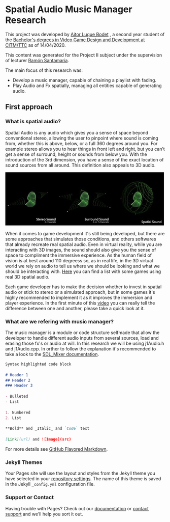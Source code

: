 # Spatial Audio Music Manager Research

This project was developed by [Aitor Luque Bodet](<https://www.linkedin.com/in/aitor-luque-bodet-ab93a4175/>) , a second year student of the [Bachelor's degrees in Video Game Design and Development at CITM/TTC](<https://www.citm.upc.edu/ing/estudis/graus-videojocs/>) as of 14/04/2020. 

This content was generated for the Project II subject under the supervision of lecturer [Ramón Santamaria](<https://www.linkedin.com/in/raysan/>).

The main focus of this research was:
- Develop a music manager, capable of chaining a playlist with fading.
- Play Audio and Fx spatially, managing all entities capable of generating audio.

## First approach

### What is spatial audio?

Spatial Audio is any audio which gives you a sense of space beyond conventional stereo, allowing the user to pinpoint where sound is coming from, whether this is above, below, or a full 360 degrees around you. For example stereo allows you to hear things in front left and right, but you can’t get a sense of surround, height or sounds from below you. With the introduction of the 3rd dimension, you have a sense of the exact location of sound sources from all around. This definition also appeals to 3D audio.

![Image](https://github.com/Aitorlb7/Spatial-audio-Music-manager-Research/blob/master/docs/images/Spatial_Demonstration.jpg?raw=true)

When it comes to game development it's still being developed, but there are some approaches that simulates those conditions, and others softwares that already recreate real spatial audio.
Even in virtual reality, while you are interacting with 3D images, the sound should also give you the sense of space to compliment the immersive experience. As the human field of vision is at best around 110 degreess so, as in real life, in the 3D virtual world we rely on audio to tell us where we should be looking and what we should be interacting with.
[Here](https://docs.google.com/spreadsheets/d/1OGi40yAonUDL6UcQaIIfGbhT1XY44JVs9lipk0x6QRg/edit#gid=634347005) you can find a list with some games using real 3D spatial audio.

Each game developer has to make the decision whether to invest in spatial audio or stick to stereo or a simulated approach, but in some games it's highly recommended to implement it as it improves the immersion and player experience.
In the first minute of this [video](https://www.youtube.com/watch?v=oVXFpbpNQDc) you can really tell the difference between one and another, please take a quick look at it.

### What are we refering with music manager?

The music manager is a module or code structure selfmade that allow the developer to handle different audio inputs from several sources, load and erasing those fx's or audio at will. In this research we will be using j1Audio.h and j1Audio.cpp.
In orther to follow the explanation it's recommended to take a look to the [SDL_Mixer documentation](https://www.libsdl.org/projects/SDL_mixer/docs/SDL_mixer.pdf).






```markdown
Syntax highlighted code block

# Header 1
## Header 2
### Header 3

- Bulleted
- List

1. Numbered
2. List

**Bold** and _Italic_ and `Code` text

[Link](url) and ![Image](src)
```

For more details see [GitHub Flavored Markdown](https://guides.github.com/features/mastering-markdown/).

### Jekyll Themes

Your Pages site will use the layout and styles from the Jekyll theme you have selected in your [repository settings](https://github.com/Aitorlb7/Spatial-audio-Music-manager-Research/settings). The name of this theme is saved in the Jekyll `_config.yml` configuration file.

### Support or Contact

Having trouble with Pages? Check out our [documentation](https://help.github.com/categories/github-pages-basics/) or [contact support](https://github.com/contact) and we’ll help you sort it out.
